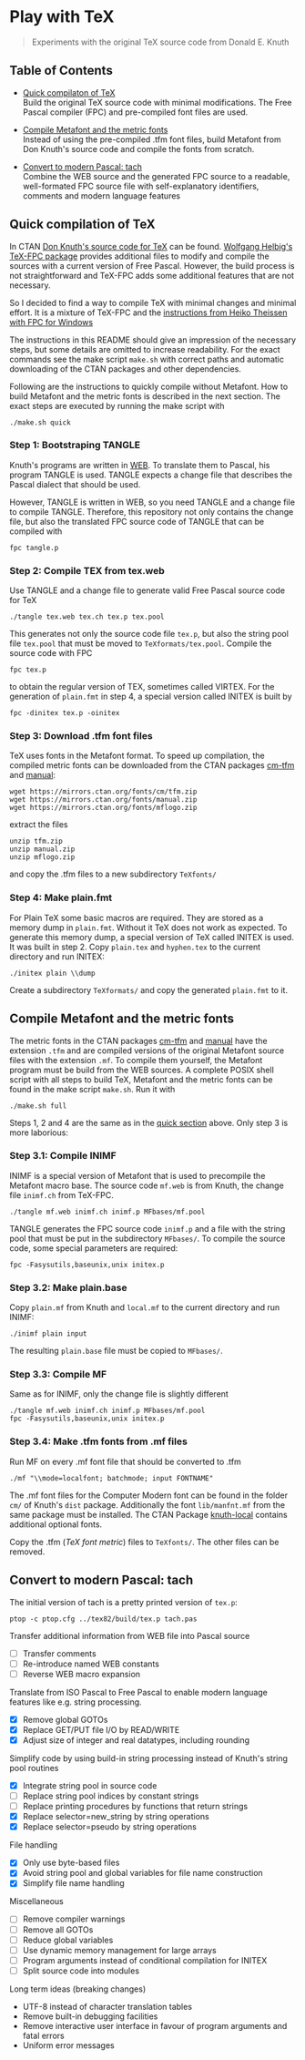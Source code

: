 Play with TeX
=============

> Experiments with the original TeX source code from Donald E. Knuth



Table of Contents
-----------------

  * [Quick compilaton of TeX](#quick-compilation-of-tex)  
    Build the original TeX source code with minimal modifications.
    The Free Pascal compiler (FPC) and pre-compiled font files are used.

  * [Compile Metafont and the metric fonts](#compile-metafont-and-the-metric-fonts)  
    Instead of using the pre-compiled .tfm font files, build Metafont from
    Don Knuth's source code and compile the fonts from scratch.

  * [Convert to modern Pascal: tach](#tach-convert-to-modern-pascal-tach)  
    Combine the WEB source and the generated FPC source to a readable,
    well-formated FPC source file with self-explanatory identifiers, comments
    and modern language features 



Quick compilation of TeX
------------------------

In CTAN [Don Knuth's source code for TeX](https://ctan.org/pkg/knuth-dist) can
be found. [Wolfgang Helbig's TeX-FPC package](https://ctan.org/pkg/tex-fpc)
provides additional files to modify and compile the sources with a current
version of Free Pascal. However, the build process is not straightforward and
TeX-FPC adds some additional features that are not necessary.

So I decided to find a way to compile TeX with minimal changes and minimal
effort. It is a mixture of TeX-FPC and the
[instructions from Heiko Theissen with FPC for Windows](https://bitbucket.org/HeikoTheissen/tex/src/master/web/)

The instructions in this README should give an impression of the necessary
steps, but some details are omitted to increase readability. For the exact
commands see the make script `make.sh` with correct paths and automatic
downloading of the CTAN packages and other dependencies.

Following are the instructions to quickly compile without Metafont. How to
build Metafont and the metric fonts is described in the next section. The exact
steps are executed by running the make script with

    ./make.sh quick

### Step 1: Bootstraping TANGLE

Knuth's programs are written in [WEB](https://en.wikipedia.org/wiki/Web_(programming_system)).
To translate them to Pascal, his program TANGLE is used. TANGLE expects a change
file that describes the Pascal dialect that should be used.

However, TANGLE is written in WEB, so you need TANGLE and a change file to
compile TANGLE. Therefore, this repository not only contains the change file,
but also the translated FPC source code of TANGLE that can be compiled with

    fpc tangle.p

### Step 2: Compile TEX from tex.web

Use TANGLE and a change file to generate valid Free Pascal source code for TeX

    ./tangle tex.web tex.ch tex.p tex.pool

This generates not only the source code file `tex.p`, but also the string pool
file `tex.pool` that must be moved to `TeXformats/tex.pool`. Compile the source
code with FPC

    fpc tex.p

to obtain the regular version of TEX, sometimes called VIRTEX. For the
generation of `plain.fmt` in step 4, a special version called INITEX is
built by

    fpc -dinitex tex.p -oinitex

### Step 3: Download .tfm font files

TeX uses fonts in the Metafont format. To speed up compilation, the compiled
metric fonts can be downloaded from the CTAN packages
[cm-tfm](https://ctan.org/pkg/cm-tfm) and [manual](https://ctan.org/pkg/manual):

    wget https://mirrors.ctan.org/fonts/cm/tfm.zip
    wget https://mirrors.ctan.org/fonts/manual.zip
    wget https://mirrors.ctan.org/fonts/mflogo.zip

extract the files

    unzip tfm.zip
    unzip manual.zip
    unzip mflogo.zip

and copy the .tfm files to a new subdirectory `TeXfonts/`

### Step 4: Make plain.fmt

For Plain TeX some basic macros are required. They are stored as a memory dump
in `plain.fmt`. Without it TeX does not work as expected. To generate this
memory dump, a special version of TeX called INITEX is used. It was built in
step 2.
Copy `plain.tex` and `hyphen.tex` to the current directory and run INITEX:

    ./initex plain \\dump

Create a subdirectory `TeXformats/` and copy the generated `plain.fmt` to it.





Compile Metafont and the metric fonts
-------------------------------------

The metric fonts in the CTAN packages [cm-tfm](https://ctan.org/pkg/cm-tfm) and
[manual](https://ctan.org/pkg/manual) have the extension `.tfm` and are
compiled versions of the original Metafont source files with the extension
`.mf`. To compile them yourself, the Metafont program must be build from the
WEB sources.
A complete POSIX shell script with all steps to build TeX, Metafont and the
metric fonts can be found in the make script `make.sh`. Run it with

    ./make.sh full

Steps 1, 2 and 4 are the same as in the [quick section](#quick-compilation-of-tex)
above. Only step 3 is more laborious:

### Step 3.1: Compile INIMF

INIMF is a special version of Metafont that is used to precompile the Metafont
macro base. The source code `mf.web` is from Knuth, the change file `inimf.ch`
from TeX-FPC.

    ./tangle mf.web inimf.ch inimf.p MFbases/mf.pool

TANGLE generates the FPC source code `inimf.p` and a file with the string pool
that must be put in the subdirectory `MFbases/`.
To compile the source code, some special parameters are required:

    fpc -Fasysutils,baseunix,unix initex.p

### Step 3.2: Make plain.base

Copy `plain.mf` from Knuth and `local.mf` to the current directory and run INIMF:

    ./inimf plain input

The resulting `plain.base` file must be copied to `MFbases/`.

### Step 3.3: Compile MF

Same as for INIMF, only the change file is slightly different

    ./tangle mf.web inimf.ch inimf.p MFbases/mf.pool
    fpc -Fasysutils,baseunix,unix initex.p

### Step 3.4: Make .tfm fonts from .mf files

Run MF on every .mf font file that should be converted to .tfm

    ./mf "\\mode=localfont; batchmode; input FONTNAME"

The .mf font files for the Computer Modern font can be found in the folder
`cm/` of Knuth's `dist` package. Additionally the font `lib/manfnt.mf` from
the same package must be installed. 
The CTAN Package [knuth-local](https://ctan.org/pkg/knuth-local)
contains additional optional fonts.

Copy the .tfm (*TeX font metric*) files to `TeXfonts/`. The other files can
be removed.






Convert to modern Pascal: tach
------------------------------

The initial version of tach is a pretty printed version of `tex.p`:

    ptop -c ptop.cfg ../tex82/build/tex.p tach.pas

Transfer additional information from WEB file into Pascal source

  - [ ] Transfer comments
  - [ ] Re-introduce named WEB constants
  - [ ] Reverse WEB macro expansion

Translate from ISO Pascal to Free Pascal to enable modern language features
like e.g. string processing.

  - [x] Remove global GOTOs
  - [x] Replace GET/PUT file I/O by READ/WRITE
  - [x] Adjust size of integer and real datatypes, including rounding

Simplify code by using build-in string processing instead of Knuth's string pool
routines

  - [x] Integrate string pool in source code
  - [ ] Replace string pool indices by constant strings
  - [ ] Replace printing procedures by functions that return strings
  - [x] Replace selector=new_string by string operations
  - [x] Replace selector=pseudo by string operations

File handling

  - [x] Only use byte-based files
  - [x] Avoid string pool and global variables for file name construction
  - [x] Simplify file name handling

Miscellaneous

  - [ ] Remove compiler warnings
  - [ ] Remove all GOTOs
  - [ ] Reduce global variables
  - [ ] Use dynamic memory management for large arrays
  - [ ] Program arguments instead of conditional compilation for INITEX
  - [ ] Split source code into modules

Long term ideas (breaking changes)

  - UTF-8 instead of character translation tables
  - Remove built-in debugging facilities
  - Remove interactive user interface in favour of program arguments and
    fatal errors
  - Uniform error messages
